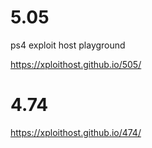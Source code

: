 # 5.05
ps4 exploit host playground

https://xploithost.github.io/505/

# 4.74
https://xploithost.github.io/474/
